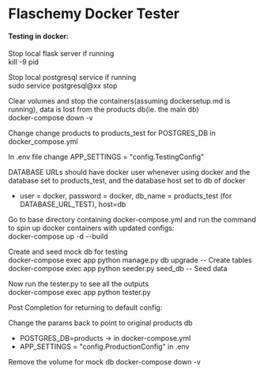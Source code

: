 # Flaschemy Docker Tester

#### Testing in docker:
  
Stop local flask server if running  
kill -9 pid  
  
Stop local postgresql service if running  
sudo service postgresql@xx stop  
  
Clear volumes and stop the containers(assuming dockersetup.md is running), data is lost from the products db(ie. the main db)  
docker-compose down -v  
  
Change change products to products_test for POSTGRES_DB in docker_compose.yml  
  
In .env file change APP_SETTINGS = "config.TestingConfig"  
  
DATABASE URLs should have docker user whenever using docker and the database set to products_test, and the database host set to db of docker  
   - user = docker, password = docker, db_name = products_test (for DATABASE_URL_TEST), host=db

Go to base directory containing docker-compose.yml and run the command to spin up docker containers with updated configs:  
   docker-compose up -d --build  
  
Create and seed mock db for testing  
   docker-compose exec app python manage.py db upgrade -- Create tables  
   docker-compose exec app python seeder.py seed_db -- Seed data  
  
Now run the tester.py to see all the outputs  
   docker-compose exec app python tester.py  

Post Completion for returning to default config:

Change the params back to point to original products db
   - POSTGRES_DB=products -> in docker-compose.yml
   - APP_SETTINGS = "config.ProductionConfig" in .env

Remove the volume for mock db
   docker-compose down -v

